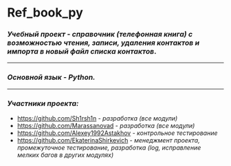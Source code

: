 # Ref_book_py
### ***Учебный проект*** - *справочник (телефонная книга) с возможностью чтения, записи, удаления контактов и импорта в новый файл списка контактов*.

***   

### ***Основной язык*** - *Python.* 

***   

### ***Участники проекта:***  
* https://github.com/Sh1rsh1n - *разработка (все модули)* 
* https://github.com/Marassanovad - *разработка (все модули)*
* https://github.com/Alexey1992Astakhov - *контрольное тестирование*
* https://github.com/EkaterinaShirkevich - *менеджмент проекта, промежуточное тестирование, разработка (log, исправление мелких багов в других модулях)*